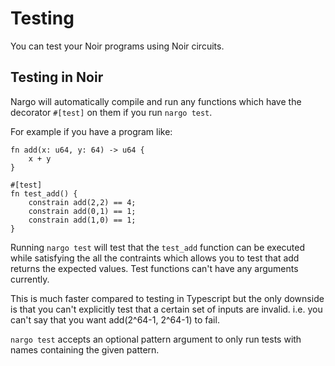 # Testing

You can test your Noir programs using Noir circuits.

## Testing in Noir

Nargo will automatically compile and run any functions which have the decorator `#[test]` on them if you run `nargo test`.

For example if you have a program like:

```rust,noplaypen
fn add(x: u64, y: 64) -> u64 {
    x + y
}

#[test]
fn test_add() {
    constrain add(2,2) == 4;
    constrain add(0,1) == 1;
    constrain add(1,0) == 1;
}
```

Running `nargo test` will test that the `test_add` function can be executed while satisfying the all the contraints which allows you to test that add returns the expected values. Test functions can't have any arguments currently.

This is much faster compared to testing in Typescript but the only downside is that you can't explicitly test that a certain set of inputs are invalid.
i.e. you can't say that you want add(2^64-1, 2^64-1) to fail.

`nargo test` accepts an optional pattern argument to only run tests with names containing the given pattern.
